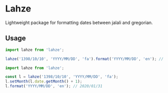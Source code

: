 # Lahze

Lightweight package for formatting dates between jalali and gregorian.

## Usage

```javascript
import lahze from 'lahze';

lahze('1398/10/10', 'YYYY/MM/DD', 'fa').format('YYYY/MM/DD', 'en'); // 2019/12/31
```

```javascript
import lahze from 'lahze';

const l = lahze('1398/10/10', 'YYYY/MM/DD', 'fa');
l.setMonth(l.date.getMonth() + 1);
l.format('YYYY/MM/DD', 'en'); // 2020/01/31
```